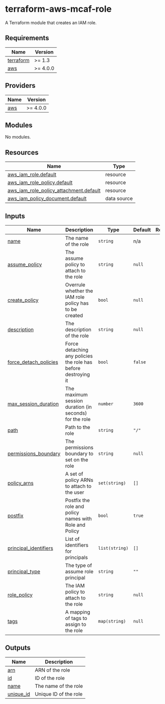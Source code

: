 # terraform-aws-mcaf-role

A Terraform module that creates an IAM role.

<!-- BEGIN_TF_DOCS -->
## Requirements

| Name | Version |
|------|---------|
| <a name="requirement_terraform"></a> [terraform](#requirement\_terraform) | >= 1.3 |
| <a name="requirement_aws"></a> [aws](#requirement\_aws) | >= 4.0.0 |

## Providers

| Name | Version |
|------|---------|
| <a name="provider_aws"></a> [aws](#provider\_aws) | >= 4.0.0 |

## Modules

No modules.

## Resources

| Name | Type |
|------|------|
| [aws_iam_role.default](https://registry.terraform.io/providers/hashicorp/aws/latest/docs/resources/iam_role) | resource |
| [aws_iam_role_policy.default](https://registry.terraform.io/providers/hashicorp/aws/latest/docs/resources/iam_role_policy) | resource |
| [aws_iam_role_policy_attachment.default](https://registry.terraform.io/providers/hashicorp/aws/latest/docs/resources/iam_role_policy_attachment) | resource |
| [aws_iam_policy_document.default](https://registry.terraform.io/providers/hashicorp/aws/latest/docs/data-sources/iam_policy_document) | data source |

## Inputs

| Name | Description | Type | Default | Required |
|------|-------------|------|---------|:--------:|
| <a name="input_name"></a> [name](#input\_name) | The name of the role | `string` | n/a | yes |
| <a name="input_assume_policy"></a> [assume\_policy](#input\_assume\_policy) | The assume policy to attach to the role | `string` | `null` | no |
| <a name="input_create_policy"></a> [create\_policy](#input\_create\_policy) | Overrule whether the IAM role policy has to be created | `bool` | `null` | no |
| <a name="input_description"></a> [description](#input\_description) | The description of the role | `string` | `null` | no |
| <a name="input_force_detach_policies"></a> [force\_detach\_policies](#input\_force\_detach\_policies) | Force detaching any policies the role has before destroying it | `bool` | `false` | no |
| <a name="input_max_session_duration"></a> [max\_session\_duration](#input\_max\_session\_duration) | The maximum session duration (in seconds) for the role | `number` | `3600` | no |
| <a name="input_path"></a> [path](#input\_path) | Path to the role | `string` | `"/"` | no |
| <a name="input_permissions_boundary"></a> [permissions\_boundary](#input\_permissions\_boundary) | The permissions boundary to set on the role | `string` | `null` | no |
| <a name="input_policy_arns"></a> [policy\_arns](#input\_policy\_arns) | A set of policy ARNs to attach to the user | `set(string)` | `[]` | no |
| <a name="input_postfix"></a> [postfix](#input\_postfix) | Postfix the role and policy names with Role and Policy | `bool` | `true` | no |
| <a name="input_principal_identifiers"></a> [principal\_identifiers](#input\_principal\_identifiers) | List of identifiers for principals | `list(string)` | `[]` | no |
| <a name="input_principal_type"></a> [principal\_type](#input\_principal\_type) | The type of assume role principal | `string` | `""` | no |
| <a name="input_role_policy"></a> [role\_policy](#input\_role\_policy) | The IAM policy to attach to the role | `string` | `null` | no |
| <a name="input_tags"></a> [tags](#input\_tags) | A mapping of tags to assign to the role | `map(string)` | `null` | no |

## Outputs

| Name | Description |
|------|-------------|
| <a name="output_arn"></a> [arn](#output\_arn) | ARN of the role |
| <a name="output_id"></a> [id](#output\_id) | ID of the role |
| <a name="output_name"></a> [name](#output\_name) | The name of the role |
| <a name="output_unique_id"></a> [unique\_id](#output\_unique\_id) | Unique ID of the role |
<!-- END_TF_DOCS -->